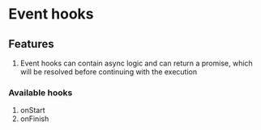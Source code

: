 # Event hooks

## Features

1. Event hooks can contain async logic and can return a promise, which will be resolved before continuing with the execution

### Available hooks

1. onStart
2. onFinish
